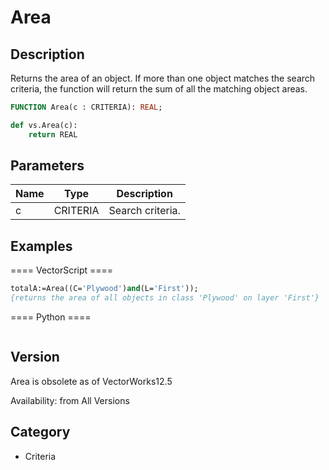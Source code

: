 # Area

## Description
Returns the area of an object. If more than one object matches the search criteria, the function will return the sum of all the matching object areas.

```pascal
FUNCTION Area(c : CRITERIA): REAL;
```

```python
def vs.Area(c):
    return REAL
```

## Parameters
|Name|Type|Description|
|---|---|---|
|c|CRITERIA|Search criteria.|

## Examples
==== VectorScript ====
```pascal
totalA:=Area((C='Plywood')and(L='First'));
{returns the area of all objects in class 'Plywood' on layer 'First'}
```
==== Python ====
```python

```

## Version
Area is obsolete as of VectorWorks12.5<P>


Availability: from All Versions

## Category
* Criteria

